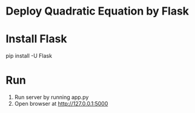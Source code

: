 # Deploy Quadratic Equation by Flask

# Install Flask
pip install -U Flask

# Run
1. Run server by running app.py 
2. Open browser at http://127.0.0.1:5000